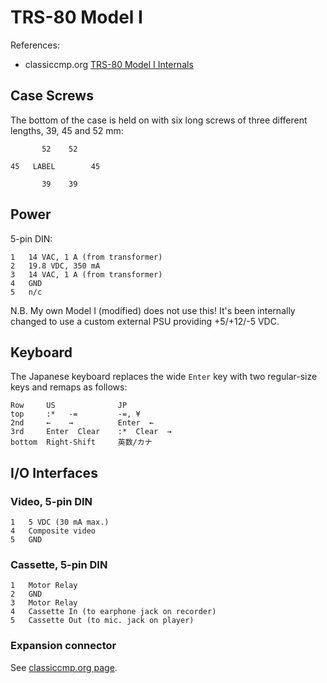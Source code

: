 TRS-80 Model I
==============

References:
- classiccmp.org [TRS-80 Model I Internals][ccmp-1-int]


Case Screws
-----------

The bottom of the case is held on with six long screws of three different
lengths, 39, 45 and 52 mm:


           52    52

    45   LABEL        45

           39    39


Power
-----

5-pin DIN:

    1   14 VAC, 1 A (from transformer)
    2   19.8 VDC, 350 mA
    3   14 VAC, 1 A (from transformer)
    4   GND
    5   n/c

N.B. My own Model I (modified) does not use this! It's been internally
changed to use a custom external PSU providing +5/+12/-5 VDC.


Keyboard
--------

The Japanese keyboard replaces the wide `Enter` key with two
regular-size keys and remaps as follows:

    Row     US              JP
    top     :*   -=         -=, ¥
    2nd     ←    →          Enter  ←
    3rd     Enter  Clear    :*  Clear  →
    bottom  Right-Shift     英数/カナ


I/O Interfaces
--------------

### Video, 5-pin DIN

    1   5 VDC (30 mA max.)
    4   Composite video
    5   GND

### Cassette, 5-pin DIN

    1   Motor Relay
    2   GND
    3   Motor Relay
    4   Cassette In (to earphone jack on recorder)
    5   Cassette Out (to mic. jack on player)

### Expansion connector

See [classiccmp.org page][ccmp-1-int].



<!-------------------------------------------------------------------->
[c5-cap]: https://wiki.console5.com/wiki/TRS80
[ccmp-1-int]: http://www.classiccmp.org/cpmarchives/trs80/mirrors/kjsl/www.kjsl.com/trs80/mod1intern.html
